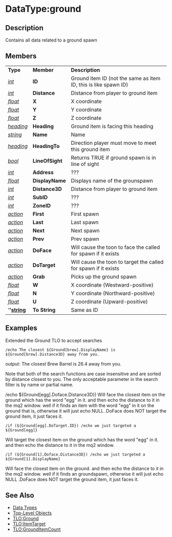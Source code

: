 # DataType:ground

## Description

Contains all data related to a ground spawn

## Members

|  |  |  |
| :--- | :--- | :--- |
| **Type** | **Member** | **Description** |
| [_int_](datatype-int.md) | **ID** | Ground item ID \(not the same as item ID, this is like spawn ID\) |
| [_int_](datatype-int.md) | **Distance** | Distance from player to ground item |
| [_float_](datatype-float.md) | **X** | X coordinate |
| [_float_](datatype-float.md) | **Y** | Y coordinate |
| [_float_](datatype-float.md) | **Z** | Z coordinate |
| [_heading_](datatype-heading.md) | **Heading** | Ground item is facing this heading |
| [_string_](datatype-string.md) | **Name** | Name |
| [_heading_](datatype-heading.md) | **HeadingTo** | Direction player must move to meet this ground item |
| [_bool_](datatype-bool.md) | **LineOfSight** | Returns TRUE if ground spawn is in line of sight |
| [_int_](datatype-int.md) | **Address** | ??? |
| [_float_](datatype-float.md) | **DisplayName** | Displays name of the grounspawn |
| [_int_](datatype-int.md) | **Distance3D** | Distance from player to ground item |
| [_int_](datatype-int.md) | **SubID** | ??? |
| [_int_](datatype-int.md) | **ZoneID** | ??? |
| [_action_](datatype-action.md) | **First** | First spawn |
| [_action_](datatype-action.md) | **Last** | Last spawn |
| [_action_](datatype-action.md) | **Next** | Next spawn |
| [_action_](datatype-action.md) | **Prev** | Prev spawn |
| [_action_](datatype-action.md) | **DoFace** | Will cause the toon to face the called for spawn if it exists |
| [_action_](datatype-action.md) | **DoTarget** | Will cause the toon to target the called for spawn if it exists |
| [_action_](datatype-action.md) | **Grab** | Picks up the ground spawn |
| [_float_](datatype-float.md) | **W** | X coordinate \(Westward-positive\) |
| [_float_](datatype-float.md) | **N** | Y coordinate \(Northward-positive\) |
| [_float_](datatype-float.md) | **U** | Z coordinate \(Upward-positive\) |
| '**'**[**string**](datatype-string.md) | **To String** | Same as ID |

## Examples

Extended the Ground TLO to accept searches

`/echo The closest ${Ground[brew].DisplayName} is ${Ground[brew].Distance3D} away from you.`

output: The closest Brew Barrel is 26.4 away from you.

Note that both of the search functions are case insensitive and are sorted by distance closest to you. The only acceptable parameter in the search filter is by name or partial name.

/echo ${Ground\[egg\].Doface.Distance3D}\) Will face the closest item on the ground which has the word "egg" in it. and then echo the distance to it in the mq2 window. well if it finds an item with the word "egg" in it on the ground that is, otherwise it will just echo NULL .DoFace does NOT target the ground item, it just faces it.

`/if (${Ground[egg].DoTarget.ID}) /echo we just targeted a ${Ground[egg]}`

Will target the closest item on the ground which has the word "egg" in it. and then echo the distance to it in the mq2 window.

`/if (${Ground[1].Doface.Distance3D}) /echo we just targeted a ${Ground[1].DisplayName}`

Will face the closest item on the ground. and then echo the distance to it in the mq2 window. well if it finds an groundspawn, otherwise it will just echo NULL .DoFace does NOT target the ground item, it just faces it.

## See Also

* [Data Types](./)
* [Top-Level Objects](../top-level-objects/)
* [TLO:Ground](../top-level-objects/tlo-ground.md)
* [TLO:ItemTarget](../top-level-objects/tlo-itemtarget.md)
* [TLO:GroundItemCount](../top-level-objects/tlo-grounditemcount.md)

